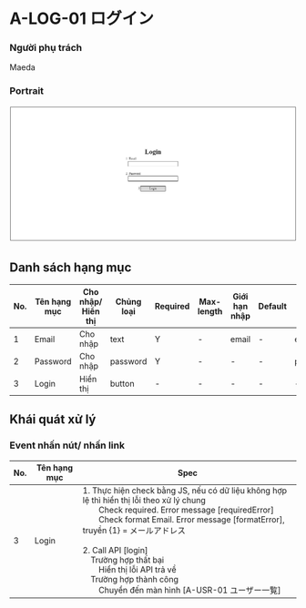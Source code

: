 # A-LOG-01 ログイン

### Người phụ trách

Maeda

### Portrait

![](../../image/Login.png)

## Danh sách hạng mục

| No. | Tên hạng mục | Cho nhập/ Hiển thị | Chủng loại | Required | Max-length | Giới hạn nhập | Default | Request API [login] |
| - | - | - | - | - | - | - | - | - |
| 1 | Email | Cho nhập | text | Y | - | email | - | email |
| 2 | Password | Cho nhập | password | Y | - | - | - | password |
| 3 | Login | Hiển thị | button | - | - | - | - | - |

## Khái quát xử lý

### Event nhấn nút/ nhấn link

| No. | Tên hạng mục | Spec |
| - | - | - |
| 3 | Login | 1. Thực hiện check bằng JS, nếu có dữ liệu không hợp lệ thì hiển thị lỗi theo xử lý chung<br/>　　Check required. Error message [requiredError]<br/>　　Check format Email. Error message [formatError], truyền {1} = メールアドレス<br/><br/>2. Call API [login]<br/>　Trường hợp thất bại<br/>　　Hiển thị lỗi API trả về<br/>　Trường hợp thành công<br/>　　Chuyển đến màn hình [A-USR-01 ユーザー一覧] |